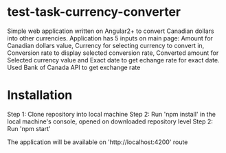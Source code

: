# test-task-currency-converter

Simple web application written on Angular2+ to convert Canadian dollars into other currencies.
Application has 5 inputs on main page: Amount for Canadian dollars value, Currency for selecting currency to convert in, Conversion rate to display selected conversion rate, Converted amount for Selected currency value and Exact date to get echange rate for exact date. Used Bank of Canada API to get exchange rate

# Installation

Step 1: Clone repository into local machine
Step 2: Run 'npm install' in the local machine's console, opened on downloaded repository level
Step 2: Run 'npm start'

The application will be available on 'http://localhost:4200' route

